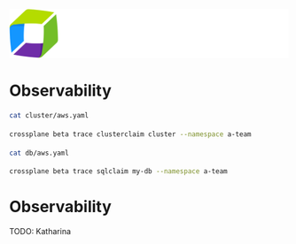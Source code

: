 <!-- .slide: data-background="img/restaurant-blind-folds.png" data-background-size="contain" -->


![](../img/products/dynatrace.svg)


# Observability

```sh
cat cluster/aws.yaml

crossplane beta trace clusterclaim cluster --namespace a-team

cat db/aws.yaml

crossplane beta trace sqlclaim my-db --namespace a-team
```


# Observability

TODO: Katharina

